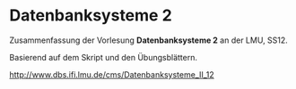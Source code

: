 # Datenbanksysteme 2

Zusammenfassung der Vorlesung **Datenbanksysteme 2** an der LMU, SS12. 

Basierend auf dem Skript und den Übungsblättern. 

http://www.dbs.ifi.lmu.de/cms/Datenbanksysteme_II_12
